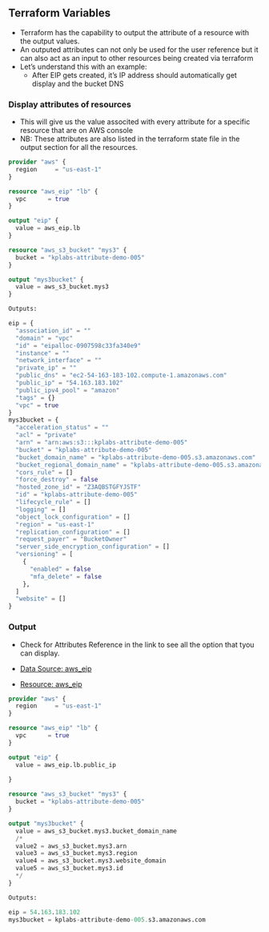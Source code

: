 
## Terraform Variables
* Terraform has the capability to output the attribute of a resource with the output values.
* An outputed attributes can not only be used for the user reference but it can also act as an input to other resources being created via terraform
* Let’s understand this with an example: 
    * After EIP gets created, it’s IP address should automatically get display and the bucket DNS

### Display attributes of resources
* This will give us the value associted with every attribute for a specific resource that are on AWS console 
* NB: These attributes are also listed in the terraform state file in the output section for all the resources.
```tf
provider "aws" {
  region     = "us-east-1"
}

resource "aws_eip" "lb" {
  vpc      = true
}

output "eip" {
  value = aws_eip.lb
}

resource "aws_s3_bucket" "mys3" {
  bucket = "kplabs-attribute-demo-005"
}

output "mys3bucket" {
  value = aws_s3_bucket.mys3
}
```

```tf
Outputs:

eip = {
  "association_id" = ""
  "domain" = "vpc"
  "id" = "eipalloc-0907598c33fa340e9"
  "instance" = ""
  "network_interface" = ""
  "private_ip" = ""
  "public_dns" = "ec2-54-163-183-102.compute-1.amazonaws.com"
  "public_ip" = "54.163.183.102"
  "public_ipv4_pool" = "amazon"
  "tags" = {}
  "vpc" = true
}
mys3bucket = {
  "acceleration_status" = ""
  "acl" = "private"
  "arn" = "arn:aws:s3:::kplabs-attribute-demo-005"
  "bucket" = "kplabs-attribute-demo-005"
  "bucket_domain_name" = "kplabs-attribute-demo-005.s3.amazonaws.com"
  "bucket_regional_domain_name" = "kplabs-attribute-demo-005.s3.amazonaws.com"
  "cors_rule" = []
  "force_destroy" = false
  "hosted_zone_id" = "Z3AQBSTGFYJSTF"
  "id" = "kplabs-attribute-demo-005"
  "lifecycle_rule" = []
  "logging" = []
  "object_lock_configuration" = []
  "region" = "us-east-1"
  "replication_configuration" = []
  "request_payer" = "BucketOwner"
  "server_side_encryption_configuration" = []
  "versioning" = [
    {
      "enabled" = false
      "mfa_delete" = false
    },
  ]
  "website" = []
}
```
### Output 
* Check for Attributes Reference in the link to see all the option that tyou can display.

* [Data Source: aws_eip](https://registry.terraform.io/providers/hashicorp/aws/latest/docs/data-sources/eip#public_ip)

* [Resource: aws_eip](https://registry.terraform.io/providers/hashicorp/aws/latest/docs/resources/eip)

```tf
provider "aws" {
  region     = "us-east-1"
}

resource "aws_eip" "lb" {
  vpc      = true
}

output "eip" {
  value = aws_eip.lb.public_ip
  
}

resource "aws_s3_bucket" "mys3" {
  bucket = "kplabs-attribute-demo-005"
}

output "mys3bucket" {
  value = aws_s3_bucket.mys3.bucket_domain_name
  /*
  value2 = aws_s3_bucket.mys3.arn
  value3 = aws_s3_bucket.mys3.region
  value4 = aws_s3_bucket.mys3.website_domain
  value5 = aws_s3_bucket.mys3.id
  */
}
```

```tf
Outputs:

eip = 54.163.183.102
mys3bucket = kplabs-attribute-demo-005.s3.amazonaws.com
```